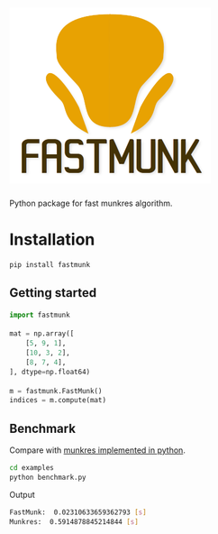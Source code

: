 # ![logo](https://raw.githubusercontent.com/neka-nat/fastmunk/master/assets/logo.png)

Python package for fast munkres algorithm.

# Installation

```sh
pip install fastmunk
```

## Getting started

```py
import fastmunk

mat = np.array([
    [5, 9, 1],
    [10, 3, 2],
    [8, 7, 4],
], dtype=np.float64)

m = fastmunk.FastMunk()
indices = m.compute(mat)
```

## Benchmark
Compare with [munkres implemented in python](https://github.com/bmc/munkres).

```sh
cd examples
python benchmark.py
```

Output

```sh
FastMunk:  0.02310633659362793 [s]
Munkres:  0.5914878845214844 [s]
```
